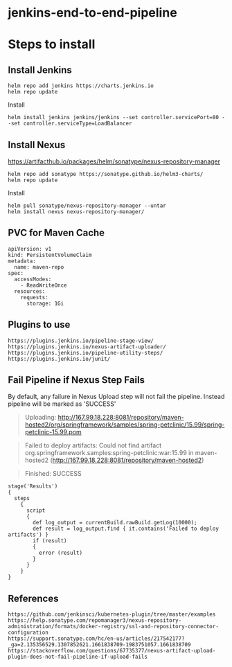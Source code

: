 # jenkins-end-to-end-pipeline

# Steps to install

## Install Jenkins
```
helm repo add jenkins https://charts.jenkins.io
helm repo update
```
Install 
```
helm install jenkins jenkins/jenkins --set controller.servicePort=80 --set controller.serviceType=LoadBalancer
```

## Install Nexus
https://artifacthub.io/packages/helm/sonatype/nexus-repository-manager
```
helm repo add sonatype https://sonatype.github.io/helm3-charts/
helm repo update
```
Install
```
helm pull sonatype/nexus-repository-manager --untar
helm install nexus nexus-repository-manager/
```

## PVC for Maven Cache
```
apiVersion: v1
kind: PersistentVolumeClaim
metadata: 
  name: maven-repo
spec: 
  accessModes:
    - ReadWriteOnce
  resources:
    requests:
      storage: 1Gi
```

## Plugins to use
```
https://plugins.jenkins.io/pipeline-stage-view/
https://plugins.jenkins.io/nexus-artifact-uploader/
https://plugins.jenkins.io/pipeline-utility-steps/
https://plugins.jenkins.io/junit/
```

## Fail Pipeline if Nexus Step Fails
By default, any failure in Nexus Upload step will not fail the pipeline. Instead pipeline will be marked as 'SUCCESS'
> Uploading: http://167.99.18.228:8081/repository/maven-hosted2/org/springframework/samples/spring-petclinic/15.99/spring-petclinic-15.99.pom

> Failed to deploy artifacts: Could not find artifact org.springframework.samples:spring-petclinic:war:15.99 in maven-hosted2 (http://167.99.18.228:8081/repository/maven-hosted2)

>Finished: SUCCESS

```
stage('Results') 
{
  steps 
    {
      script 
      {
        def log_output = currentBuild.rawBuild.getLog(10000);
        def result = log_output.find { it.contains('Failed to deploy artifacts') }
        if (result) 
        {
          error (result)
        }
      }
    }
}
```

## References
```
https://github.com/jenkinsci/kubernetes-plugin/tree/master/examples
https://help.sonatype.com/repomanager3/nexus-repository-administration/formats/docker-registry/ssl-and-repository-connector-configuration
https://support.sonatype.com/hc/en-us/articles/217542177?_ga=2.135356529.1307852621.1661838709-1983751057.1661838709
https://stackoverflow.com/questions/67735377/nexus-artifact-upload-plugin-does-not-fail-pipeline-if-upload-fails
```
